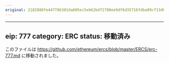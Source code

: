 ```yaml
---
original: 2182888fe447f86301da605ec5eb62bdf2780ee9df6d35716fdba09cf13db3ac
---
```


---
eip: 777
category: ERC
status: 移動済み
---

このファイルは https://github.com/ethereum/ercs/blob/master/ERCS/erc-777.md に移動されました。